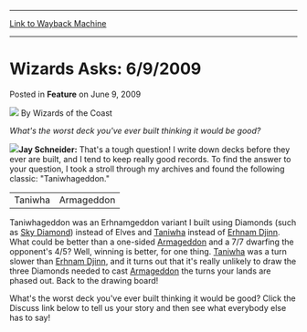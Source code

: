 
---
[Link to Wayback Machine](https://web.archive.org/web/20220121020819/https://magic.wizards.com/en/articles/archive/feature/wizards-asks-692009-2009-06-09)

[_metadata_:author]:- "Wizards of the Coast"
[_metadata_:description]:- "What's the worst deck you've ever built thinking it would be good? Jay Schneider: That's a tough question! I write down decks before they ever are built, and I tend to keep really good records. To find the answer to your question, I took a stroll through my archives and found the following classic: `Taniwhageddon.` Taniwhageddon was an Erhnamgeddon variant I built using"
[_metadata_:generator]:- "Drupal 7 (http://drupal.org)"
[_metadata_:publish_date]:- "2009-06-09"
[_metadata_:title]:- "Wizards Asks: 6/9/2009"
[_metadata_:wayback_capture_timestamp]:- "2022-01-21 02:08:19+00:00"
[_metadata_:wayback_raw_url]:- "https://web.archive.org/web/20220121020819id_/https://magic.wizards.com/en/articles/archive/feature/wizards-asks-692009-2009-06-09"
[_metadata_:wayback_url]:- "https://magic.wizards.com/en/articles/archive/feature/wizards-asks-692009-2009-06-09"
---


Wizards Asks: 6/9/2009
======================



 Posted in **Feature**
 on June 9, 2009 






![](https://media.magic.wizards.com/styles/auth_small/public/images/person/wizards_author.jpg)
By Wizards of the Coast











*What's the worst deck you've ever built thinking it would be good?*


![](https://media.magic.wizards.com/image_legacy_migration/magic/images/mtgcom/authorpics/authorpic_JaySchneider.jpg)**Jay Schneider:** That's a tough question! I write down decks before they ever are built, and I tend to keep really good records. To find the answer to your question, I took a stroll through my archives and found the following classic: "Taniwhageddon."




|  |  |
| --- | --- |
| Taniwha | Armageddon |

Taniwhageddon was an Erhnamgeddon variant I built using Diamonds (such as [Sky Diamond](https://gatherer.wizards.com/Pages/Card/Details.aspx?name=Sky+Diamond)) instead of Elves and [Taniwha](https://gatherer.wizards.com/Pages/Card/Details.aspx?name=Taniwha) instead of [Erhnam Djinn](https://gatherer.wizards.com/Pages/Card/Details.aspx?name=Erhnam+Djinn). What could be better than a one-sided [Armageddon](https://gatherer.wizards.com/Pages/Card/Details.aspx?name=Armageddon) and a 7/7 dwarfing the opponent's 4/5? Well, winning is better, for one thing. [Taniwha](https://gatherer.wizards.com/Pages/Card/Details.aspx?name=Taniwha) was a turn slower than [Erhnam Djinn](https://gatherer.wizards.com/Pages/Card/Details.aspx?name=Erhnam+Djinn), and it turns out that it's really unlikely to draw the three Diamonds needed to cast [Armageddon](https://gatherer.wizards.com/Pages/Card/Details.aspx?name=Armageddon) the turns your lands are phased out. Back to the drawing board!


What's the worst deck you've ever built thinking it would be good? Click the Discuss link below to tell us your story and then see what everybody else has to say!







